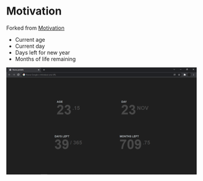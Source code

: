 # Motivation

Forked from [Motivation](https://github.com/maccman/motivation)

-   Current age
-   Current day
-   Days left for new year
-   Months of life remaining

![](screenshot.png)
